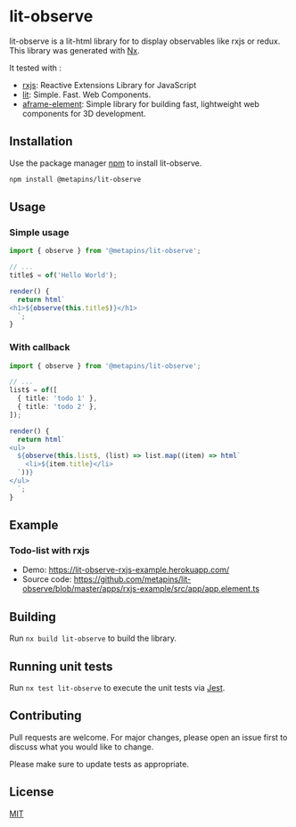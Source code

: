 # lit-observe

lit-observe is a lit-html library for to display observables like rxjs or redux.
This library was generated with [Nx](https://nx.dev).

It tested with :
- [rxjs](https://rxjs.dev/): Reactive Extensions Library for JavaScript
- [lit](https://lit.dev/): Simple. Fast. Web Components.
- [aframe-element](https://github.com/metapins/aframe-element): Simple library for building fast, lightweight web components for 3D development.

## Installation

Use the package manager [npm](https://www.npmjs.com/package/@metapins/lit-observe) to install lit-observe.

```bash
npm install @metapins/lit-observe
```

## Usage

### Simple usage

```typescript
import { observe } from '@metapins/lit-observe';

// ...
title$ = of('Hello World');

render() {
  return html`
<h1>${observe(this.title$)}</h1>
  `;
}
```

### With callback
```typescript
import { observe } from '@metapins/lit-observe';

// ...
list$ = of([
  { title: 'todo 1' },
  { title: 'todo 2' },
]);

render() {
  return html`
<ul>
  ${observe(this.list$, (list) => list.map((item) => html`
    <li>${item.title}</li>
  `))}
</ul>
  `;
}
```

## Example
### Todo-list with rxjs
- Demo: https://lit-observe-rxjs-example.herokuapp.com/
- Source code: https://github.com/metapins/lit-observe/blob/master/apps/rxjs-example/src/app/app.element.ts

## Building

Run `nx build lit-observe` to build the library.

## Running unit tests

Run `nx test lit-observe` to execute the unit tests via [Jest](https://jestjs.io).

## Contributing

Pull requests are welcome. For major changes, please open an issue first to discuss what you would like to change.

Please make sure to update tests as appropriate.

## License

[MIT](https://choosealicense.com/licenses/mit/)
